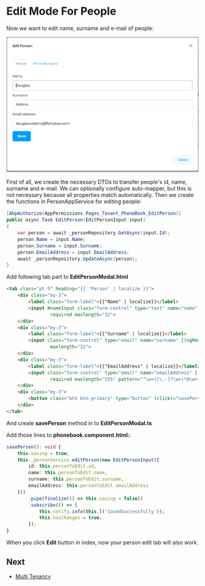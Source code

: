# Edit Mode For People

Now we want to edit name, surname and e-mail of people:

<img src="images/edit-person-core-2.png" alt="Edit Person" class="img-thumbnail" />  

First of all, we create the necessary DTOs to transfer people's id, name,
surname and e-mail. We can optionally configure auto-mapper, but this is not necessary because all properties match automatically. Then we create the functions in PersonAppService for
editing people:  

```csharp
[AbpAuthorize(AppPermissions.Pages_Tenant_PhoneBook_EditPerson)]
public async Task EditPerson(EditPersonInput input)
{
    var person = await _personRepository.GetAsync(input.Id);
    person.Name = input.Name;
    person.Surname = input.Surname;
    person.EmailAddress = input.EmailAddress;
    await _personRepository.UpdateAsync(person);
}
```

Add following tab part to **EditPersonModal.html**

```html
<tab class="pt-5" heading="{{ 'Person' | localize }}">
    <div class="my-3">
        <label class="form-label">{{"Name" | localize}}</label>
        <input #nameInput class="form-control" type="text" name="name" [(ngModel)]="personToEdit.name"
                required maxlength="32">
    </div>
    <div class="my-3">
        <label class="form-label">{{"Surname" | localize}}</label>
        <input class="form-control" type="email" name="surname" [(ngModel)]="personToEdit.surname" required
                maxlength="32">
    </div>
    <div class="my-3">
        <label class="form-label">{{"EmailAddress" | localize}}</label>
        <input class="form-control" type="email" name="emailAddress" [(ngModel)]="personToEdit.emailAddress"
                required maxlength="255" pattern="^\w+([\.-]?\w+)*@\w+([\.-]?\w+)*(\.\w{1,})+$">
    </div>
    <div class="my-3">
        <button class="btn btn-primary" type="button" (click)="savePerson()">{{'Save' | localize}}</button>
    </div>
</tab>
```

And create **savePerson** method in to **EditPersonModal.ts**

Add those lines to **phonebook.component.html:**:

```typescript
savePerson(): void {
    this.saving = true;
    this._personService.editPerson(new EditPersonInput({
        id: this.personToEdit.id,
        name: this.personToEdit.name,
        surname: this.personToEdit.surname,
        emailAddress: this.personToEdit.emailAddress
    }))
        .pipe(finalize(() => this.saving = false))
        .subscribe(() => {
            this.notify.info(this.l('SavedSuccessfully'));
            this.hasChanges = true;
        });
}
```

When you click **Edit** button in index, now your person edit tab will also work.

## Next

- [Multi Tenancy](Developing-Step-By-Step-Angular-Multi-Tenancy)